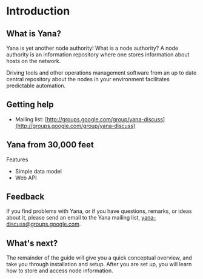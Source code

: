 # Introduction

## What is Yana?

Yana is yet another node authority! What is a node authority?
A node authority is an information repository where one
stores information about hosts on the network. 

Driving tools and other operations management software from
an up to date central repository about the nodes in your 
environment facilitates predictable automation.

## Getting help

* Mailing list:  [http://groups.google.com/group/yana-discuss](http://groups.google.com/group/yana-discuss)

## Yana from 30,000 feet

Features

* Simple data model
* Web API

## Feedback

If you find problems with Yana, or if you have questions, 
remarks, or ideas about it, please send an email to the 
Yana mailing list, [yana-discuss@groups.google.com](mailto:yana-discuss@groups.google.com).

## What's next?

The remainder of the guide will give you a quick conceptual overview, 
and take you through installation and setup. 
After you are set up, you will learn how to store and access
node information.
